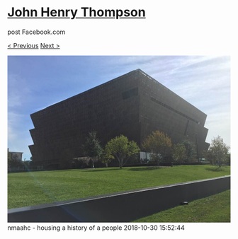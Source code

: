 # [John Henry Thompson](../README.md)
post Facebook.com

[< Previous](2018-10-30-3.md) [Next >](2018-10-28-1.md)

[![](../media/2018-10-30/Timeline-Photos-nmaahc-housing-a-history-of-a-people.jpg)](../README.md)
nmaahc - housing a history of a people
2018-10-30 15:52:44